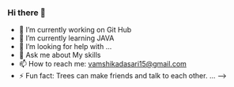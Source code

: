 ### Hi there 👋

- 🔭 I’m currently working on Git Hub
- 🌱 I’m currently learning JAVA
- 🤔 I’m looking for help with ...
- 💬 Ask me about My skills
- 📫 How to reach me: vamshikadasari15@gmail.com
- ⚡ Fun fact: Trees can make friends and talk to each other. ...
-->

<!--
**vamshika12/vamshika12** is a ✨ _special_ ✨ repository because its `README.md` (this file) appears on your GitHub profile.

Here are some ideas to get you started:

